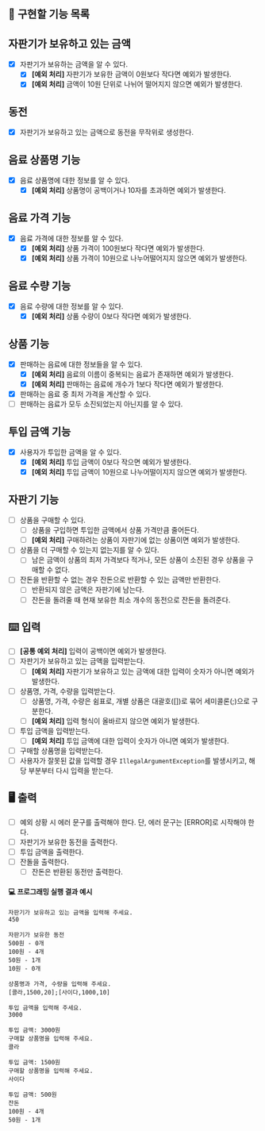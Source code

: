 ## 🚀 구현할 기능 목록

## 자판기가 보유하고 있는 금액
- [x] 자판기가 보유하는 금액을 알 수 있다.
  - [x] **[예외 처리]** 자판기가 보유한 금액이 0원보다 작다면 예외가 발생한다.
  - [x] **[예외 처리]** 금액이 10원 단위로 나뉘어 떨어지지 않으면 예외가 발생한다.

## 동전
- [x] 자판기가 보유하고 있는 금액으로 동전을 무작위로 생성한다.

## 음료 상품명 기능
- [x] 음료 상품명에 대한 정보를 알 수 있다.
  - [x] **[예외 처리]** 상품명이 공백이거나 10자를 초과하면 예외가 발생한다.

## 음료 가격 기능
- [x] 음료 가격에 대한 정보를 알 수 있다.
  - [x] **[예외 처리]** 상품 가격이 100원보다 작다면 예외가 발생한다.
  - [x] **[예외 처리]** 상품 가격이 10원으로 나누어떨어지지 않으면 예외가 발생한다.

## 음료 수량 기능
- [x] 음료 수량에 대한 정보를 알 수 있다.
  - [x] **[예외 처리]** 상품 수량이 0보다 작다면 예외가 발생한다.

## 상품 기능
- [x] 판매하는 음료에 대한 정보들을 알 수 있다.
  - [x] **[예외 처리]** 음료의 이름이 중복되는 음료가 존재하면 예외가 발생한다.
  - [x] **[예외 처리]** 판매하는 음료에 개수가 1보다 작다면 예외가 발생한다.
- [x] 판매하는 음료 중 최저 가격을 계산할 수 있다.
- [ ] 판매하는 음료가 모두 소진되었는지 아닌지를 알 수 있다.

## 투입 금액 기능
- [x] 사용자가 투입한 금액을 알 수 있다.
  - [x] **[예외 처리]** 투입 금액이 0보다 작으면 예외가 발생한다.
  - [x] **[예외 처리]** 투입 금액이 10원으로 나누어떨이지지 않으면 예외가 발생한다.

## 자판기 기능
- [ ] 상품을 구매할 수 있다.
  - [ ] 상품을 구입하면 투입한 금액에서 상품 가격만큼 줄어든다.
  - [ ] **[예외 처리]** 구매하려는 상품이 자판기에 없는 상품이면 예외가 발생한다.
- [ ] 상품을 더 구매할 수 있는지 없는지를 알 수 있다.
  - [ ] 남은 금액이 상품의 최저 가격보다 적거나, 모든 상품이 소진된 경우 상품을 구매할 수 없다.
- [ ] 잔돈을 반환할 수 없는 경우 잔돈으로 반환할 수 있는 금액만 반환한다. 
  - [ ] 반환되지 않은 금액은 자판기에 남는다.
  - [ ] 잔돈을 돌려줄 때 현재 보유한 최소 개수의 동전으로 잔돈을 돌려준다.

## ⌨️ 입력
- [ ] **[공통 예외 처리]** 입력이 공백이면 예외가 발생한다.
- [ ] 자판기가 보유하고 있는 금액을 입력받는다.
  - [ ] **[예외 처리]** 자판기가 보유하고 있는 금액에 대한 입력이 숫자가 아니면 예외가 발생한다.
- [ ] 상품명, 가격, 수량을 입력받는다.
  - [ ] 상품명, 가격, 수량은 쉼표로, 개별 상품은 대괄호([])로 묶어 세미콜론(;)으로 구분한다.
  - [ ] **[예외 처리]** 입력 형식이 올바르지 않으면 예외가 발생한다.
- [ ] 투입 금액을 입력받는다.
  - [ ] **[예외 처리]** 투입 금액에 대한 입력이 숫자가 아니면 예외가 발생한다.
- [ ] 구매할 상품명을 입력받는다.
- [ ] 사용자가 잘못된 값을 입력할 경우 `IllegalArgumentException`를 발생시키고, 해당 부분부터 다시 입력을 받는다.

## 🖥 출력
- [ ] 예외 상황 시 에러 문구를 출력해야 한다. 단, 에러 문구는 [ERROR]로 시작해야 한다.
- [ ] 자판기가 보유한 동전을 출력한다.
- [ ] 투입 금액을 출력한다.
- [ ] 잔돌을 출력한다.
  - [ ] 잔돈은 반환된 동전만 출력한다.

#### 💻 프로그래밍 실행 결과 예시

```
자판기가 보유하고 있는 금액을 입력해 주세요.
450

자판기가 보유한 동전
500원 - 0개
100원 - 4개
50원 - 1개
10원 - 0개

상품명과 가격, 수량을 입력해 주세요.
[콜라,1500,20];[사이다,1000,10]

투입 금액을 입력해 주세요.
3000

투입 금액: 3000원
구매할 상품명을 입력해 주세요.
콜라

투입 금액: 1500원
구매할 상품명을 입력해 주세요.
사이다

투입 금액: 500원
잔돈
100원 - 4개
50원 - 1개
```